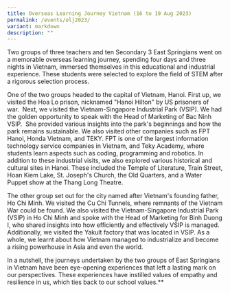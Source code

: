 ```yaml
---
title: Overseas Learning Journey Vietnam (16 to 19 Aug 2023)
permalink: /events/olj2023/
variant: markdown
description: ""
---
```

Two groups of three teachers and ten Secondary 3 East Springians went on a memorable overseas learning journey, spending four days and three nights in Vietnam, immersed themselves in this educational and industrial experience. These students were selected to explore the field of STEM after a rigorous selection process.

One of the two groups headed to the capital of Vietnam, Hanoi. First up, we visited the Hoa Lo prison, nicknamed "Hanoi Hilton" by US prisoners of war.  Next, we visited the Vietnam-Singapore Industrial Park (VSIP). We had the golden opportunity to speak with the Head of Marketing of Bac Ninh VSIP.  She provided various insights into the park's beginnings and how the park remains sustainable. We also visited other companies such as FPT Hanoi, Honda Vietnam, and TEKY. FPT is one of the largest information technology service companies in Vietnam, and Teky Academy, where students learn aspects such as coding, programming and robotics. In addition to these industrial visits, we also explored various historical and cultural sites in Hanoi. These included the Temple of Literature, Train Street, Hoan Kiem Lake, St. Joseph's Church, the Old Quarters, and a Water Puppet show at the Thang Long Theatre.

The other group set out for the city named after Vietnam's founding father, Ho Chi Minh. We visited the Cu Chi Tunnels, where remnants of the Vietnam War could be found. We also visited the Vietnam-Singapore Industrial Park (VSIP) in Ho Chi Minh and spoke with the Head of Marketing for Binh Duong I, who shared insights into how efficiently and effectively VSIP is managed.  Additionally, we visited the Yakult factory that was located in VSIP. As a whole, we learnt about how Vietnam managed to industrialize and become a rising powerhouse in Asia and even the world.

In a nutshell, the journeys undertaken by the two groups of East Springians in Vietnam have been eye-opening experiences that left a lasting mark on our perspectives. These experiences have instilled values of empathy and resilience in us, which ties back to our school values.**